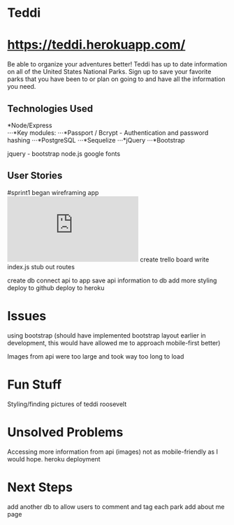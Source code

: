 # Teddi
# <https://teddi.herokuapp.com/>
Be able to organize your adventures better! Teddi has up to date information on all of the United States National Parks. Sign up to save your favorite parks that you have been to or plan on going to and have all the information you need. 

## Technologies Used
  *Node/Express  
⋅⋅⋅*Key modules: 
    ⋅⋅⋅*Passport / Bcrypt - Authentication and password hashing
⋅⋅⋅*PostgreSQL
⋅⋅⋅*Sequelize
⋅⋅⋅*jQuery
⋅⋅⋅*Bootstrap

jquery - bootstrap
node.js
google fonts

## User Stories

#sprint1
began wireframing app
![alt text](https://github.com/philpatt/project2/blob/master/readme-img/NPS-wireframe.pdf)
create trello board
write index.js
stub out routes

create db
connect api to app
save api information to db
add more styling
deploy to github
deploy to heroku

# Issues
using bootstrap (should have implemented bootstrap layout earlier in development, this would have allowed me to approach mobile-first better)

Images from api were too large and took way too long to load


# Fun Stuff
Styling/finding pictures of teddi roosevelt 

# Unsolved Problems
Accessing more information from api (images)
not as mobile-friendly as I would hope. 
heroku deployment

# Next Steps
add another db to allow users to comment and tag each park
add about me page